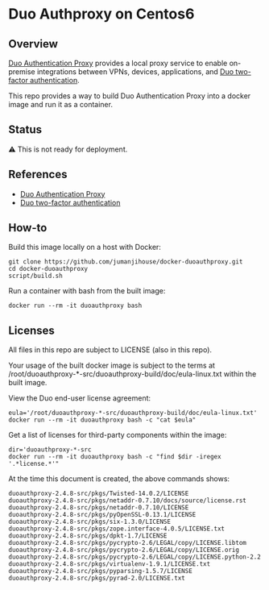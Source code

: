 Duo Authproxy on Centos6
========================

Overview
--------

[Duo Authentication Proxy](https://www.duosecurity.com/docs/authproxy_reference)
provides a local proxy service to enable on-premise integrations
between VPNs, devices, applications, and
[Duo two-factor authentication](https://www.duosecurity.com/docs).

This repo provides a way to build Duo Authentication Proxy into
a docker image and run it as a container.


Status
------

:warning: This is not ready for deployment.


References
----------------

* [Duo Authentication Proxy](https://www.duosecurity.com/docs/authproxy_reference)
* [Duo two-factor authentication](https://www.duosecurity.com/docs)


How-to
------

Build this image locally on a host with Docker:

    git clone https://github.com/jumanjihouse/docker-duoauthproxy.git
    cd docker-duoauthproxy
    script/build.sh

Run a container with bash from the built image:

    docker run --rm -it duoauthproxy bash


Licenses
--------

All files in this repo are subject to LICENSE (also in this repo).

Your usage of the built docker image is subject to the terms at
/root/duoauthproxy-*-src/duoauthproxy-build/doc/eula-linux.txt
within the built image.

View the Duo end-user license agreement:

    eula='/root/duoauthproxy-*-src/duoauthproxy-build/doc/eula-linux.txt'
    docker run --rm -it duoauthproxy bash -c "cat $eula"

Get a list of licenses for third-party components within the image:

    dir='duoauthproxy-*-src
    docker run --rm -it duoauthproxy bash -c "find $dir -iregex '.*license.*'"

At the time this document is created, the above commands shows:

    duoauthproxy-2.4.8-src/pkgs/Twisted-14.0.2/LICENSE
    duoauthproxy-2.4.8-src/pkgs/netaddr-0.7.10/docs/source/license.rst
    duoauthproxy-2.4.8-src/pkgs/netaddr-0.7.10/LICENSE
    duoauthproxy-2.4.8-src/pkgs/pyOpenSSL-0.13.1/LICENSE
    duoauthproxy-2.4.8-src/pkgs/six-1.3.0/LICENSE
    duoauthproxy-2.4.8-src/pkgs/zope.interface-4.0.5/LICENSE.txt
    duoauthproxy-2.4.8-src/pkgs/dpkt-1.7/LICENSE
    duoauthproxy-2.4.8-src/pkgs/pycrypto-2.6/LEGAL/copy/LICENSE.libtom
    duoauthproxy-2.4.8-src/pkgs/pycrypto-2.6/LEGAL/copy/LICENSE.orig
    duoauthproxy-2.4.8-src/pkgs/pycrypto-2.6/LEGAL/copy/LICENSE.python-2.2
    duoauthproxy-2.4.8-src/pkgs/virtualenv-1.9.1/LICENSE.txt
    duoauthproxy-2.4.8-src/pkgs/pyparsing-1.5.7/LICENSE
    duoauthproxy-2.4.8-src/pkgs/pyrad-2.0/LICENSE.txt
